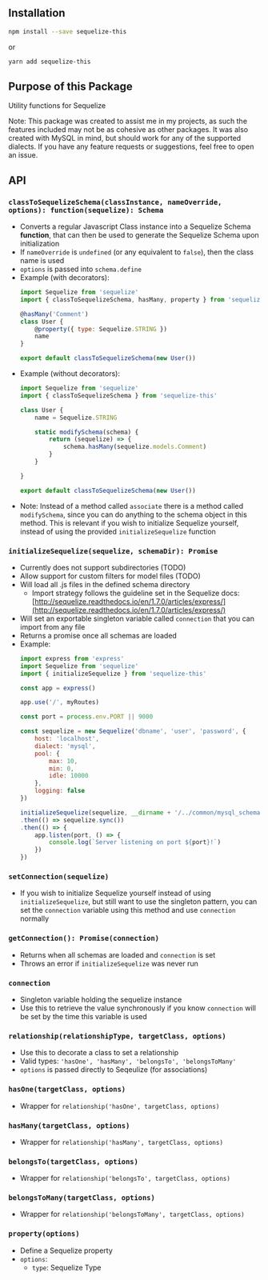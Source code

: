 ## Installation

```sh
npm install --save sequelize-this
```

or

```sh
yarn add sequelize-this
```

## Purpose of this Package

Utility functions for Sequelize

Note: This package was created to assist me in my projects, as such the features included may not be as cohesive as other packages. It was also created with MySQL in mind, but should work for any of the supported dialects. If you have any feature requests or suggestions, feel free to open an issue.

## API

### `classToSequelizeSchema(classInstance, nameOverride, options): function(sequelize): Schema`
- Converts a regular Javascript Class instance into a Sequelize Schema **function**, that can then be used to generate the Sequelize Schema upon initialization
- If `nameOverride` is `undefined` (or any equivalent to `false`), then the class name is used
- `options` is passed into `schema.define`
- Example (with decorators):
	```javascript
	import Sequelize from 'sequelize'
	import { classToSequelizeSchema, hasMany, property } from 'sequelize-this'

	@hasMany('Comment')
	class User {
		@property({ type: Sequelize.STRING })
		name
	}

	export default classToSequelizeSchema(new User())
	```
- Example (without decorators):
	```javascript
	import Sequelize from 'sequelize'
	import { classToSequelizeSchema } from 'sequelize-this'

	class User {
		name = Sequelize.STRING

		static modifySchema(schema) {
			return (sequelize) => {
				schema.hasMany(sequelize.models.Comment)
			}
		}

	}

	export default classToSequelizeSchema(new User())
	```
- Note: Instead of a method called `associate` there is a method called `modifySchema`, since you can do anything to the schema object in this method. This is relevant if you wish to initialize Sequelize yourself, instead of using the provided `initializeSequelize` function

### `initializeSequelize(sequelize, schemaDir): Promise`
- Currently does not support subdirectories (TODO)
- Allow support for custom filters for model files (TODO)
- Will load all .js files in the defined schema directory
	- Import strategy follows the guideline set in the Sequelize docs: [http://sequelize.readthedocs.io/en/1.7.0/articles/express/](http://sequelize.readthedocs.io/en/1.7.0/articles/express/)
- Will set an exportable singleton variable called `connection` that you can import from any file
- Returns a promise once all schemas are loaded
- Example:
	```javascript
	import express from 'express'
	import Sequelize from 'sequelize'
	import { initializeSequelize } from 'sequelize-this'

	const app = express()

	app.use('/', myRoutes)

	const port = process.env.PORT || 9000

	const sequelize = new Sequelize('dbname', 'user', 'password', {
		host: 'localhost',
		dialect: 'mysql',
		pool: {
			max: 10,
			min: 0,
			idle: 10000
		},
		logging: false
	})

	initializeSequelize(sequelize, __dirname + '/../common/mysql_schema')
	.then(() => sequelize.sync())
	.then(() => {
		app.listen(port, () => {
			console.log(`Server listening on port ${port}!`)
		})
	})
	```

### `setConnection(sequelize)`
- If you wish to initialize Sequelize yourself instead of using `initializeSequelize`, but still want to use the singleton pattern, you can set the `connection` variable using this method and use `connection` normally

### `getConnection(): Promise(connection)`
- Returns when all schemas are loaded and `connection` is set
- Throws an error if `initializeSequelize` was never run

### `connection`
- Singleton variable holding the sequelize instance
- Use this to retrieve the value synchronously if you know `connection` will be set by the time this variable is used

### `relationship(relationshipType, targetClass, options)`
- Use this to decorate a class to set a relationship
- Valid types: `'hasOne', 'hasMany', 'belongsTo', 'belongsToMany'`
- `options` is passed directly to Seqeulize (for associations)

### `hasOne(targetClass, options)`
- Wrapper for `relationship('hasOne', targetClass, options)`

### `hasMany(targetClass, options)`
- Wrapper for `relationship('hasMany', targetClass, options)`

### `belongsTo(targetClass, options)`
- Wrapper for `relationship('belongsTo', targetClass, options)`

### `belongsToMany(targetClass, options)`
- Wrapper for `relationship('belongsToMany', targetClass, options)`

### `property(options)`
- Define a Sequelize property
- `options`: 
	- `type`: Sequelize Type
